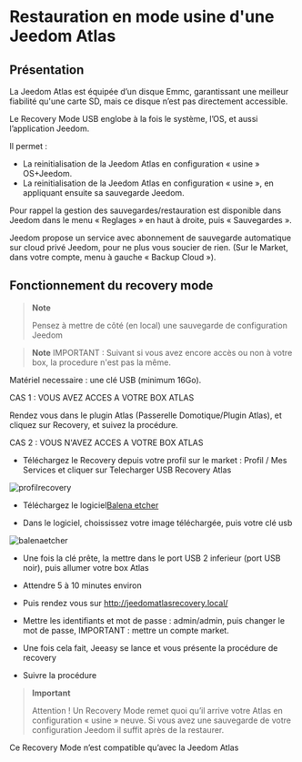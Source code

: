 # Restauration en mode usine d'une Jeedom Atlas

## Présentation

La Jeedom Atlas est équipée d’un disque Emmc, garantissant une meilleur fiabilité qu'une carte SD, mais ce disque n’est pas directement accessible.

Le Recovery Mode USB englobe à la fois le système, l’OS, et aussi l’application Jeedom.

Il permet :

- La reinitialisation de la Jeedom Atlas en configuration « usine » OS+Jeedom.
- La reinitialisation de la Jeedom Atlas en configuration « usine », en appliquant ensuite sa sauvegarde Jeedom.

Pour rappel la gestion des sauvegardes/restauration est disponible dans Jeedom dans le menu « Reglages » en haut à droite, puis « Sauvegardes ».

Jeedom propose un service avec abonnement de sauvegarde automatique sur cloud privé Jeedom, pour ne plus vous soucier de rien. (Sur le Market, dans votre compte, menu à gauche « Backup Cloud »).

## Fonctionnement du recovery mode

>**Note**
>
>Pensez à mettre de côté (en local) une sauvegarde de configuration Jeedom


>**Note**
IMPORTANT : Suivant si vous avez encore accès ou non à votre box, la procedure n'est pas la même.



Matériel necessaire : une clé USB (minimum 16Go).



CAS 1 : VOUS AVEZ ACCES A VOTRE BOX ATLAS


Rendez vous dans le plugin Atlas (Passerelle Domotique/Plugin Atlas), et cliquez sur Recovery, et suivez la procédure.



CAS 2 : VOUS N'AVEZ ACCES A VOTRE BOX ATLAS


- Téléchargez le Recovery depuis votre profil sur le market : Profil / Mes Services et cliquer sur Telecharger USB Recovery Atlas

![profilrecovery](../images/profilrecovery.png)


- Téléchargez le logiciel[Balena etcher](https://www.balena.io/etcher/)


- Dans le logiciel, choississez votre image téléchargée, puis votre clé usb 

![balenaetcher](../images/balenaetcher.png)


- Une fois la clé prête, la mettre dans le port USB 2 inferieur (port USB noir), puis allumer votre box Atlas

- Attendre 5 à 10 minutes environ

- Puis rendez vous sur http://jeedomatlasrecovery.local/

- Mettre les identifiants et mot de passe :  admin/admin, puis changer le mot de passe, IMPORTANT : mettre un compte market.

- Une fois cela fait, Jeeasy se lance et vous présente la procédure de recovery

- Suivre la procédure


> **Important**
>
> Attention ! Un Recovery Mode remet quoi qu’il arrive votre Atlas en configuration « usine » neuve. Si vous avez une sauvegarde de votre configuration Jeedom il suffit après de la restaurer.

Ce Recovery Mode n’est compatible qu’avec la Jeedom Atlas
